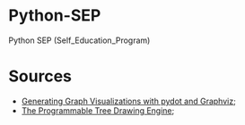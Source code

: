 # Python-SEP
Python SEP (Self_Education_Program)

# Sources

* [Generating Graph Visualizations with pydot and Graphviz](https://pythonhaven.wordpress.com/2009/12/09/generating_graphs_with_pydot/);
* [The Programmable Tree Drawing Engine](http://etetoolkit.org/docs/2.3/tutorial/tutorial_drawing.html);
